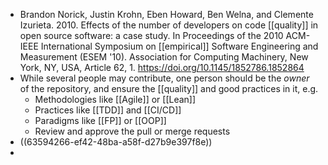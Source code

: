 - Brandon Norick, Justin Krohn, Eben Howard, Ben Welna, and Clemente Izurieta. 2010. Effects of the number of developers on code [[quality]] in open source software: a case study. In Proceedings of the 2010 ACM-IEEE International Symposium on [[empirical]] Software Engineering and Measurement (ESEM '10). Association for Computing Machinery, New York, NY, USA, Article 62, 1. https://doi.org/10.1145/1852786.1852864
- While several people may contribute, one person should be the _owner_ of the repository, and ensure the [[quality]] and good practices in it, e.g.
  * Methodologies like [[Agile]] or [[Lean]]
  * Practices like [[TDD]] and [[CI/CD]]
  * Paradigms like [[FP]] or [[OOP]]
  * Review and approve the pull or merge requests
- ((63594266-ef42-48ba-a58f-d27b9e397f8e))
-